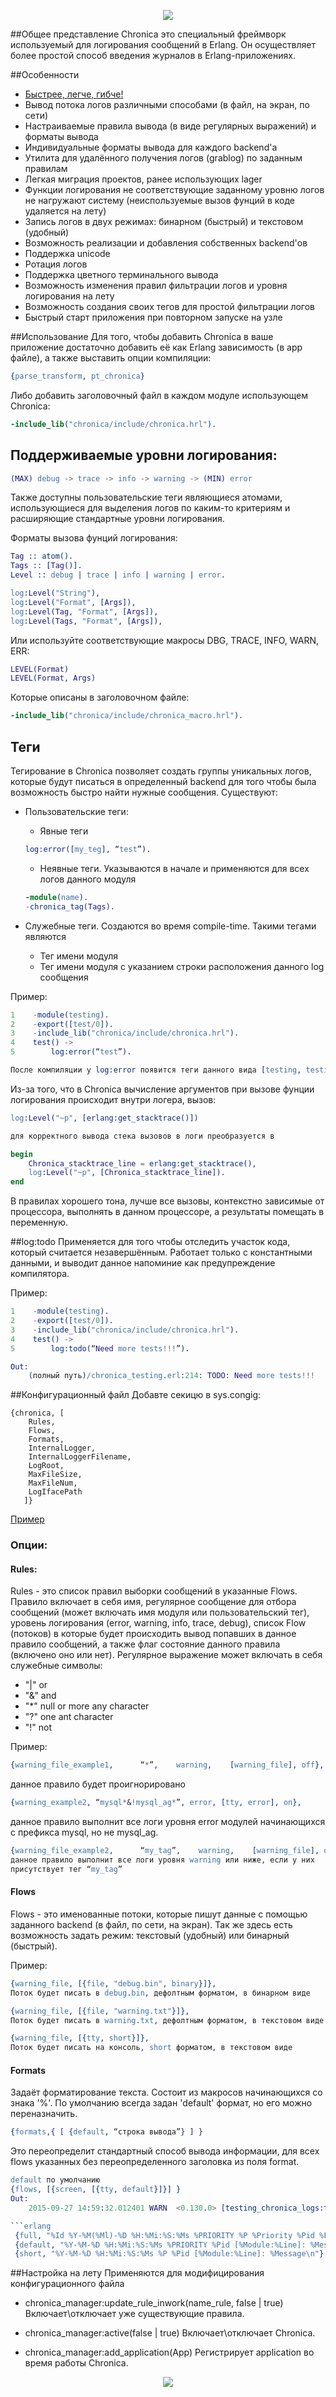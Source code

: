 <p align="center">
<img src="https://raw.githubusercontent.com/eltex-ecss/chronica/master/doc/chronica.jpg"/>
</p>

##Общее представление
Chronica это специальный фреймворк используемый для логирования сообщений в Erlang. 
Он осуществляет более простой способ введения журналов в Erlang-приложениях. 

##Особенности
* [Быстрее, легче, гибче!](https://docs.google.com/document/d/1S4-Yf799d5SDCWhr78Fsm6-EY98gd1BRW-Qffaynzsc/edit?usp=sharing)
* Вывод потока логов различными способами (в файл, на экран,
    по сети)
* Настраиваемые правила вывода (в виде регулярных выражений) и форматы вывода
* Индивидуальные форматы вывода для каждого backend'a
* Утилита для удалённого получения логов (grablog) по заданным правилам
* Легкая миграция проектов, ранее использующих lager
* Функции логирования не соответствующие заданному уровню логов не нагружают
    систему (неиспользуемые вызов фунций в коде удаляется на лету)
* Запись логов в двух режимах: бинарном (быстрый) и текстовом (удобный)
* Возможность реализации и добавления собственных backend'ов
* Поддержка unicode
* Ротация логов
* Поддержка цветного терминального вывода
* Возможность изменения правил фильтрации логов и уровня логирования на лету
* Возможность создания своих тегов для простой фильтрации логов
* Быстрый старт приложения при повторном запуске на узле

##Использование
Для того, чтобы добавить Chronica в ваше приложение достаточно добавить её как 
Erlang зависимость (в app файле), а также выставить опции компиляции:
```erlang
{parse_transform, pt_chronica}
```
Либо добавить заголовочный файл в каждом модуле использующем Chronica:
```erlang
-include_lib("chronica/include/chronica.hrl").
```

## Поддерживаемые уровни логирования:
```erlang
(MAX) debug -> trace -> info -> warning -> (MIN) error
```
Также доступны пользовательские теги являющиеся атомами, использующиеся для
выделения логов по каким-то критериям и расширяющие стандартные уровни
логирования.

Форматы вызова фунций логирования:
```erlang
Tag :: atom().
Tags :: [Tag()].
Level :: debug | trace | info | warning | error.

log:Level("String"),
log:Level("Format", [Args]),
log:Level(Tag, "Format", [Args]),
log:Level(Tags, "Format", [Args]),
```

Или используйте соответствующие макросы DBG, TRACE, INFO, WARN, ERR:
```erlang
LEVEL(Format)
LEVEL(Format, Args)
```

Которые описаны в заголовочном файле:
```erlang
-include_lib("chronica/include/chronica_macro.hrl").
```

## Теги
Тегирование в Chronica позволяет создать группы уникальных логов, 
которые будут писаться в определенный backend для того чтобы была возможность 
быстро найти нужные сообщения.
Cуществуют:

* Пользовательские теги:
    * Явные теги 
    ```erlang
    log:error([my_teg], “test”).
    ```
    * Неявные теги. Указываются в начале и применяются для всех логов данного модуля
    ```erlang
    -module(name).
    -chronica_tag(Tags).
    ```

* Служебныe теги. Создаются во время compile-time. Такими тегами являются
    * Тег имени модуля
    * Тег имени модуля с указанием строки расположения данного log сообщения

Пример:
```erlang
1    -module(testing).
2    -export([test/0]).
3    -include_lib("chronica/include/chronica.hrl").
4    test() ->
5        log:error(“test”).

После компиляции у log:error появится теги данного вида [testing, testing_5]
```

Из-за того, что в Chronica вычисление аргументов при вызове фунции логирования
происходит внутри логера, вызов:
```erlang
log:Level("~p", [erlang:get_stacktrace()]) 

для корректного вывода стека вызовов в логи преобразуется в 

begin 
    Chronica_stacktrace_line = erlang:get_stacktrace(), 
    log:Level("~p", [Chronica_stacktrace_line]).
end
```
В правилах хорошего тона, лучше все вызовы, контекстно зависимые от процессора, выполнять в данном процессоре, а результаты помещать в переменную.

##log:todo
Применяется для того чтобы отследить участок кода, который считается
незавершённым. Работает только с константными данными, и выводит данное
напоминие как предупреждение компилятора.

Пример:
```erlang
1    -module(testing).
2    -export([test/0]).
3    -include_lib("chronica/include/chronica.hrl").
4    test() ->
5        log:todo(“Need more tests!!!”).

Out:
    (полный путь)/chronica_testing.erl:214: TODO: Need more tests!!!
```

##Конфигурационный файл
Добавте секицю в sys.congig:
```
{chronica, [
    Rules,
    Flows,
    Formats,
    InternalLogger,
    InternalLoggerFilename,
    LogRoot,
    MaxFileSize,
    MaxFileNum,
    LogIfacePath
   ]}
```

[Пример](https://github.com/eltex-ecss/chronica/blob/master/samples/sys.config)

### Опции:
#### Rules:
Rules - это список правил выборки сообщений в указанные Flows. Правило включает
в себя имя, регулярное сообщение для отбора сообщений (может включать имя модуля
или пользовательский тег), уровень логирования (error, warning, info, trace,
debug), список Flow (потоков)  в которыe будет происходить вывод попавших в
данное правило сообщений, а также флаг состояние данного правила (включено оно
или нет). Регулярное выражение может включать в себя служебные символы:
* "|" or
* "&" and
* "*" null or more any character
* "?" one ant character
* "!" not

Пример:
```erlang
{warning_file_example1,      “*”,    warning,    [warning_file], off}, 
```
данное правило будет проигнорировано

```erlang
{warning_example2, “mysql*&!mysql_ag*”, error, [tty, error], on},
```
данное правило выполнит все логи уровня error модулей начинающихся с префикса
mysql, но не mysql_ag.

```erlang
{warning_file_example2,      “my_tag”,    warning,    [warning_file], on},
данное правило выполнит все логи уровня warning или ниже, если у них 
присутствует тег “my_tag”
```

#### Flows
Flows - это именованные потоки, которые пишут данные с помощью заданного backend
(в файл, по сети, на экран). Так же здесь есть возможность задать режим:
текстовый (удобный) или бинарный (быстрый).

Пример:
```erlang
{warning_file, [{file, "debug.bin", binary}]},
Поток будет писать в debug.bin, дефолтным форматом, в бинарном виде

{warning_file, [{file, "warning.txt"}]},
Поток будет писать в warning.txt, дефолтным форматом, в текстовом виде

{warning_file, [{tty, short}]},
Поток будет писать на консоль, short форматом, в текстовом виде
```

#### Formats
Задаёт форматирование текста. Состоит из макросов начинающихся со знака '%'.
По умолчанию всегда задан 'default' формат, но его можно переназначить.

```erlang
{formats,{ [ {default, “строка вывода”} ] }
```
Это переопределит стандартный способ вывода информации, для всех flows указанных 
без переопределенного заголовка из поля format.
```erlang
default по умолчанию
{flows, [{screen, [{tty, default}]}] }
Out:
    2015-09-27 14:59:32.012401 WARN  <0.130.0> [testing_chronica_logs:testing_short_warning_file/1:57]: test chronica

```erlang
 {full, "%Id %Y-%M(%Ml)-%D %H:%Mi:%S:%Ms %PRIORITY %P %Priority %Pid %File %Line %Module %Function %Message %MessageLine\n"}
 {default, "%Y-%M-%D %H:%Mi:%S:%Ms %PRIORITY %Pid [%Module:%Line]: %Message\n"},
 {short, "%Y-%M-%D %H:%Mi:%S:%Ms %P %Pid [%Module:%Line]: %Message\n"}
```

##Настройка на лету
Применяются для модифицирования конфигурационного файла
* chronica_manager:update_rule_inwork(name_rule, false | true)
Включает\отключает уже существующие правила.

* chronica_manager:active(false | true)
Включает\отключает Chronica.

* chronica_manager:add_application(App)
Регистрирует application во время работы Chronica.

<p align="center">
<img src="https://github.com/eltex-ecss/chronica/blob/master/doc/logo_eltex.jpg"/>
</p>
